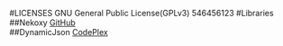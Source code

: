 #LICENSESGNU General Public License(GPLv3)546456123#Libraries  ##Nekoxy[GitHub](https://github.com/veigr/Nekoxy)  ##DynamicJson[CodePlex](http://dynamicjson.codeplex.com/)